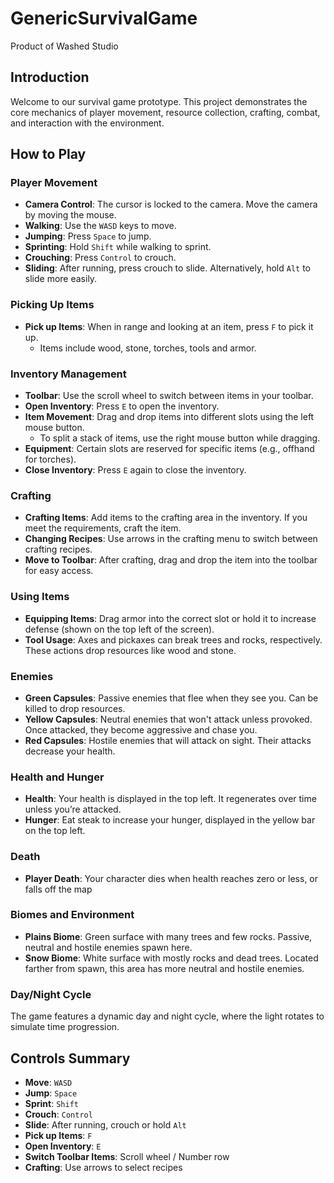 # GenericSurvivalGame
 Product of Washed Studio

## Introduction
Welcome to our survival game prototype. This project demonstrates the core mechanics of player movement, resource collection, crafting, combat, and interaction with the environment.

## How to Play

### Player Movement
- **Camera Control**: The cursor is locked to the camera. Move the camera by moving the mouse.
- **Walking**: Use the `WASD` keys to move.
- **Jumping**: Press `Space` to jump.
- **Sprinting**: Hold `Shift` while walking to sprint.
- **Crouching**: Press `Control` to crouch.
- **Sliding**: After running, press crouch to slide. Alternatively, hold `Alt` to slide more easily.

### Picking Up Items
- **Pick up Items**: When in range and looking at an item, press `F` to pick it up.
  - Items include wood, stone, torches, tools and armor.

### Inventory Management
- **Toolbar**: Use the scroll wheel to switch between items in your toolbar.
- **Open Inventory**: Press `E` to open the inventory.
- **Item Movement**: Drag and drop items into different slots using the left mouse button.
  - To split a stack of items, use the right mouse button while dragging.
- **Equipment**: Certain slots are reserved for specific items (e.g., offhand for torches).
- **Close Inventory**: Press `E` again to close the inventory.

### Crafting
- **Crafting Items**: Add items to the crafting area in the inventory. If you meet the requirements, craft the item.
- **Changing Recipes**: Use arrows in the crafting menu to switch between crafting recipes.
- **Move to Toolbar**: After crafting, drag and drop the item into the toolbar for easy access.

### Using Items
- **Equipping Items**: Drag armor into the correct slot or hold it to increase defense (shown on the top left of the screen).
- **Tool Usage**: Axes and pickaxes can break trees and rocks, respectively. These actions drop resources like wood and stone.

### Enemies
- **Green Capsules**: Passive enemies that flee when they see you. Can be killed to drop resources.
- **Yellow Capsules**: Neutral enemies that won't attack unless provoked. Once attacked, they become aggressive and chase you.
- **Red Capsules**: Hostile enemies that will attack on sight. Their attacks decrease your health.

### Health and Hunger
- **Health**: Your health is displayed in the top left. It regenerates over time unless you’re attacked.
- **Hunger**: Eat steak to increase your hunger, displayed in the yellow bar on the top left.

### Death
- **Player Death**: Your character dies when health reaches zero or less, or falls off the map

### Biomes and Environment
- **Plains Biome**: Green surface with many trees and few rocks. Passive, neutral and hostile enemies spawn here.
- **Snow Biome**: White surface with mostly rocks and dead trees. Located farther from spawn, this area has more neutral and hostile enemies.

### Day/Night Cycle
The game features a dynamic day and night cycle, where the light rotates to simulate time progression.

## Controls Summary
- **Move**: `WASD`
- **Jump**: `Space`
- **Sprint**: `Shift`
- **Crouch**: `Control`
- **Slide**: After running, crouch or hold `Alt`
- **Pick up Items**: `F`
- **Open Inventory**: `E`
- **Switch Toolbar Items**: Scroll wheel / Number row
- **Crafting**: Use arrows to select recipes
